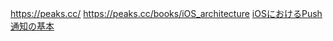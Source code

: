 https://peaks.cc/
https://peaks.cc/books/iOS_architecture
[iOSにおけるPush通知の基本](https://yagamo-style.com/posts/remotenotification01/)
